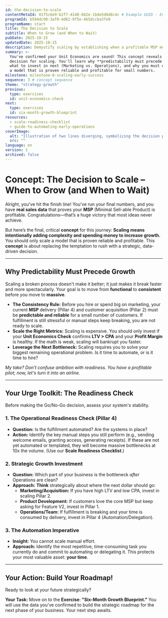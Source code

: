 ```yaml
---
id: the-decision-to-scale
contentMetaId: 01f5c6e9-b2f7-4148-842e-1b4e5d6d8c4c # Example UUID - Ensure uniqueness
programId: b594dc90-3af0-4d62-9f5e-4b5dccba3fe9
programName: start
title: The Decision to Scale
subtitle: When to Grow (and When to Wait)
pubDate: 2025-10-15
updatedDate: 2025-10-15
description: Demystify scaling by establishing when a profitable MSP model is reliable and consistent enough to justify growth investment.
summary: >-
  You've confirmed your Unit Economics are sound! This concept reveals the **Go/No-Go**
  decision for scaling. You'll learn why **predictability must precede growth**,
  what to invest in next (Marketing vs. Operations), and why you must only scale
  a model that is proven reliable and profitable for small numbers.
milestone: milestone-8-scaling-early-success
sequence: 3 # concept sequence
theme: "strategy-growth"
previous:
  type: exercises
  id: unit-economics-check
next:
  type: exercises
  id: six-month-growth-blueprint
resources:
  - scale-readiness-checklist
  - guide-to-automating-early-operations
coverImage:
  alt: "Illustration of two lines diverging, symbolizing the decision point between scaling and optimizing."
  src: ""
language: en
version: 1
archived: false
---
```


# Concept: The Decision to Scale – When to Grow (and When to Wait)

Alright, you’ve hit the finish line! You’ve run your final numbers, and you have **real sales data** that proves your **MSP** (Minimal Sell-able Product) is profitable. Congratulations—that’s a huge victory that most ideas never achieve.

But here’s the final, critical **concept** for this journey: **Scaling means intentionally adding complexity and spending money to increase growth.** You should only scale a model that is proven reliable and profitable. This **concept** is about replacing the temptation to rush with a strategic, data-driven decision.

---

## Why Predictability Must Precede Growth

Scaling a broken process doesn't make it better; it just makes it break faster and more spectacularly. Your goal is to move from **functional** to **consistent** before you move to **massive**.

* **The Consistency Rule:** Before you hire or spend big on marketing, your current **MSP** delivery (Pillar 4) and customer acquisition (Pillar 2) must be **predictable and reliable** for a small number of customers. If fulfillment is still stressful or manual steps keep breaking, you are not ready to scale.
* **Scale the Right Metrics:** Scaling is expensive. You should only invest if your **Unit Economics Check** confirms **LTV > CPA** and your **Profit Margin** is healthy. If the math is weak, scaling will bankrupt you faster.
* **Leverage the Next Bottleneck:** Scaling requires you to solve your biggest remaining operational problem. Is it time to automate, or is it time to hire?

*My take? Don't confuse ambition with readiness. You have a profitable pilot; now, let's turn it into an airline.*

---

## Your Urge Toolkit: The Readiness Check

Before making the Go/No-Go decision, assess your system's stability.

### 1. The Operational Readiness Check (Pillar 4)

* **Question:** Is the fulfillment automated? Are the systems in place?
* **Action:** Identify the key manual steps you still perform (e.g., sending welcome emails, granting access, generating receipts). If these are not yet automated or templated, they will become massive bottlenecks at 10x the volume. (Use our **Scale Readiness Checklist**.)

### 2. Strategic Growth Investment

* **Question:** Which part of your business is the bottleneck *after* Operations are clean?
* **Approach:** **Think** strategically about where the next dollar should go:
    * **Marketing/Acquisition:** If you have high LTV and low CPA, invest in scaling Pillar 2.
    * **Product Development:** If customers love the core MSP but keep asking for Feature V2, invest in Pillar 1.
    * **Operations/Team:** If fulfillment is breaking and your time is consumed by delivery, invest in Pillar 4 (Automation/Delegation).

### 3. The Automation Imperative

* **Insight:** You cannot scale manual effort.
* **Approach:** Identify the most repetitive, time-consuming task you currently do and commit to automating or delegating it. This protects your most valuable asset: **your time**.

---

## Your Action: Build Your Roadmap!

Ready to look at your future strategically?

**Your Task:** Move on to the **Exercise**: **"Six-Month Growth Blueprint."** You will use the data you've confirmed to build the strategic roadmap for the next phase of your business. Your next step awaits.